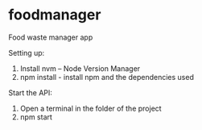 # foodmanager
Food waste manager app

Setting up:
1) Install nvm – Node Version Manager
2) npm install - install npm and the dependencies used

Start the API:
1) Open a terminal in the folder of the project
2) npm start
